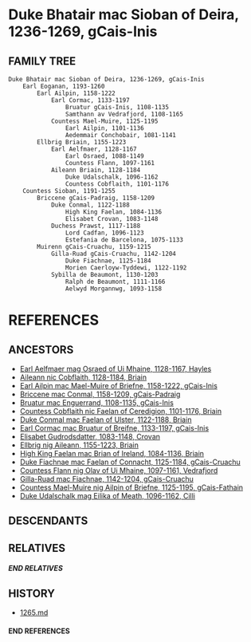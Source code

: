 # Duke Bhatair mac Sioban of Deira, 1236-1269, gCais-Inis

## FAMILY TREE

```
Duke Bhatair mac Sioban of Deira, 1236-1269, gCais-Inis
    Earl Eoganan, 1193-1260
        Earl Ailpin, 1158-1222
            Earl Cormac, 1133-1197
                Bruatur gCais-Inis, 1108-1135
                Samthann av Vedrafjord, 1108-1165
            Countess Mael-Muire, 1125-1195
                Earl Ailpin, 1101-1136
                Aedemmair Conchobair, 1081-1141 
        Ellbrig Briain, 1155-1223
            Earl Aelfmaer, 1128-1167
                Earl Osraed, 1088-1149
                Countess Flann, 1097-1161
            Aileann Briain, 1128-1184
                Duke Udalschalk, 1096-1162
                Countess Cobflaith, 1101-1176
    Countess Sioban, 1191-1255
        Briccene gCais-Padraig, 1158-1209
            Duke Conmal, 1122-1188
                High King Faelan, 1084-1136
                Elisabet Crovan, 1083-1148
            Duchess Prawst, 1117-1188
                Lord Cadfan, 1096-1123
                Estefania de Barcelona, 1075-1133
        Muirenn gCais-Cruachu, 1159-1215
            Gilla-Ruad gCais-Cruachu, 1142-1204    
                Duke Fiachnae, 1125-1184
                Morien Caerloyw-Tyddewi, 1122-1192 
            Sybilla de Beaumont, 1130-1203
                Ralph de Beaumont, 1111-1166
                Aelwyd Morgannwg, 1093-1158
```


# REFERENCES

## ANCESTORS
* [Earl Aelfmaer mag Osraed of Ui Mhaine, 1128-1167, Hayles](aelfmaer_mag_osraed_1128.md)
* [Aileann nic Cobflaith, 1128-1184, Briain](aileann_nic_cobflaith_1128.md)
* [Earl Ailpin mac Mael-Muire of Briefne, 1158-1222, gCais-Inis](ailpin_mac_mael-muire_1158.md)
* [Briccene mac Conmal, 1158-1209, gCais-Padraig](briccene_mac_conmal_1158.md)
* [Bruatur mac Enguerrand, 1108-1135, gCais-Inis](bruatur_mac_enguerrand_1108.md)
* [Countess Cobflaith nic Faelan of Ceredigion, 1101-1176, Briain](cobflaith_nic_faelan_1101.md)
* [Duke Conmal mac Faelan of Ulster, 1122-1188, Briain](conmal_mac_faelan_1122.md)
* [Earl Cormac mac Bruatur of Breifne, 1133-1197, gCais-Inis](cormac_mac_bruatur_1133.md)
* [Elisabet Gudrodsdatter, 1083-1148, Crovan](elisabet_gudrodsdatter_1083.md)
* [Ellbrig nig Aileann, 1155-1223, Briain](ellbrig_nig_aileann_1155.md)
* [High King Faelan mac Brian of Ireland, 1084-1136, Briain](faelan_mac_brian_1084.md)
* [Duke Fiachnae mac Faelan of Connacht, 1125-1184, gCais-Cruachu](fiachnae_mac_faelan_1125.md)
* [Countess Flann nig Olav of Ui Mhaine, 1097-1161, Vedrafjord](flann_nig_olav_1097.md)
* [Gilla-Ruad mac Fiachnae, 1142-1204, gCais-Cruachu](gilla-ruad_mac_fiachnae_1142.md)
* [Countess Mael-Muire nig Ailpin of Briefne, 1125-1195, gCais-Fathain](mael-muire_nig_ailpin_1125.md)
* [Duke Udalschalk mag Eilika of Meath, 1096-1162, Cilli](udalschalk_mag_eilika_1096.md)

## DESCENDANTS

## RELATIVES

##### END RELATIVES 
## HISTORY
* [1265.md](../h/1265.md)

#### END REFERENCES

